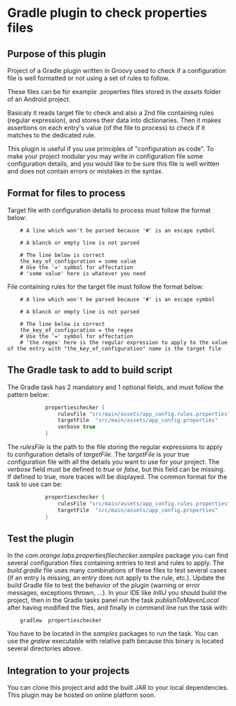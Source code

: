 # Gradle plugin to check properties files

## Purpose of this plugin

Project of a Gradle plugin written in Groovy used to check if a configuration file is well formatted or not using a set of rules to follow.

These files can be for example .properties files stored in the _assets_ folder of an Android project.

Basicaly it reads target file to check and also a 2nd file containing rules (regular expression), and stores their data into dictionaries.
Then it makes assertions on each entry's value (of the file to process) to check if it matches to the dedicated rule.  

This plugin is useful if you use principles of "configuration as code".
To make your project modular you may write in configuration file some configuration details, and you would like to be sure this file is well written and does not contain errors or mistakes in the syntax.  

## Format for files to process

Target file with configuration details to process must follow the format below:
```
	# A line which won't be parsed because '#' is an escape symbol

	# A blanck or empty line is not parsed

	# The line below is correct
	the_key_of_configuration = some value
	# Use the '=' symbol for affectation
	# 'some value' here is whatever you need
```

File containing rules for the target file must follow the format below:
```
	# A line which won't be parsed because '#' is an escape symbol

	# A blanck or empty line is not parsed

	# The line below is correct
	the_key_of_configuration = the regex
	# Use the '=' symbol for affectation
	# 'the regex' here is the regular expression to apply to the value of the entry with "the_key_of_configuration" name is the target file
```

## The Gradle task to add to build script

The Gradle task has 2 mandatory and 1 optional fields, and must follow the pattern below:
```groovy
            propertieschecker {
                rulesFile "src/main/assets/app_config.rules.properties"
                targetFile  "src/main/assets/app_config.properties"
                verbose true
            }
```

The _rulesFile_ is the path to the file storing the regular expressions to apply to configuration details of _targetFile_.
The _targetFile_ is your true configuration file with all the details you want to use for your project.
The _verbose_ field must be defined to _true_ or _false_, but this field can be missing. If defined to true, more traces will be displayed.
The common format for the task to use can be:

```groovy
            propertieschecker {
                rulesFile "src/main/assets/app_config.rules.properties"
                targetFile  "src/main/assets/app_config.properties"
            }
```

## Test the plugin

In the _com.orange.labs.propertiesfilechecker.samples_ package you can find several configuration files containing entries to test and rules to apply.
The _build.gradle_ file uses many combinations of these files to test several cases (if an entry is missing, an entry does not apply to the rule, etc.).
Update the build Gradle file to test the behavior of the plugin (warning or error messages, exceptions thrown, ...).
In your IDE like _InlliJ_ you should build the project, then in the Gradle tasks panel run the task _publishToMavenLocal_ after having modified the files, and finally in command line run the task with:
```shell
	gradlew  propertieschecker 
```
You have to be located in the _samples_ packages to run the task. You can use the _gralew_ executable with relative path because this binary is located several directories above.

## Integration to your projects

You can clone this project and add the built JAR to your local dependencies.
This plugin may be hosted on online platform soon.


